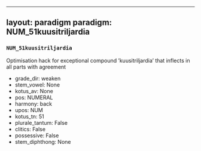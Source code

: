 
---
layout: paradigm
paradigm: NUM_51kuusitriljardia
---
### ` NUM_51kuusitriljardia `

Optimisation hack for exceptional compound ’kuusitriljardia’ that inflects in all parts with agreement
* grade_dir: weaken
* stem_vowel: None
* kotus_av: None
* pos: NUMERAL
* harmony: back
* upos: NUM
* kotus_tn: 51
* plurale_tantum: False
* clitics: False
* possessive: False
* stem_diphthong: None
